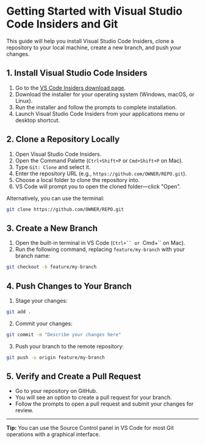 # Getting Started with Visual Studio Code Insiders and Git

This guide will help you install Visual Studio Code Insiders, clone a repository to your local machine, create a new branch, and push your changes.

## 1. Install Visual Studio Code Insiders

1. Go to the [VS Code Insiders download page](https://code.visualstudio.com/insiders/).
2. Download the installer for your operating system (Windows, macOS, or Linux).
3. Run the installer and follow the prompts to complete installation.
4. Launch Visual Studio Code Insiders from your applications menu or desktop shortcut.

## 2. Clone a Repository Locally

1. Open Visual Studio Code Insiders.
2. Open the Command Palette (`Ctrl+Shift+P` or `Cmd+Shift+P` on Mac).
3. Type `Git: Clone` and select it.
4. Enter the repository URL (e.g., `https://github.com/OWNER/REPO.git`).
5. Choose a local folder to clone the repository into.
6. VS Code will prompt you to open the cloned folder—click "Open".

Alternatively, you can use the terminal:
```sh
git clone https://github.com/OWNER/REPO.git
```

## 3. Create a New Branch

1. Open the built-in terminal in VS Code (`Ctrl+`` or `Cmd+`` on Mac).
2. Run the following command, replacing `feature/my-branch` with your branch name:
```sh
git checkout -b feature/my-branch
```

## 4. Push Changes to Your Branch

1. Stage your changes:
```sh
git add .
```
2. Commit your changes:
```sh
git commit -m "Describe your changes here"
```
3. Push your branch to the remote repository:
```sh
git push -u origin feature/my-branch
```

## 5. Verify and Create a Pull Request

- Go to your repository on GitHub.
- You will see an option to create a pull request for your branch.
- Follow the prompts to open a pull request and submit your changes for review.

---
**Tip:** You can use the Source Control panel in VS Code for most Git operations with a graphical interface.

